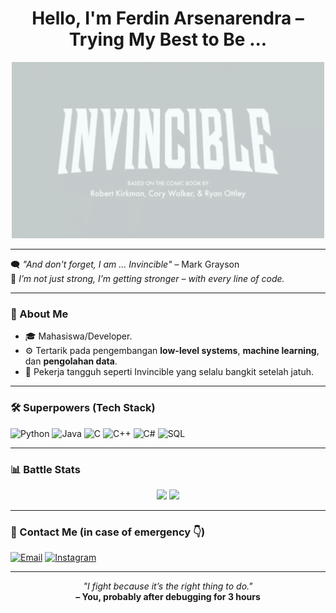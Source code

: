 <h1 align="center">Hello, I'm Ferdin Arsenarendra – Trying My Best to Be ...</h1>
<p align="center">
  <img src="https://github.com/Ferdin-Arsenic/Ferdin-Arsenic/blob/main/invincible-title-card.gif?raw=true" width="500"/>
</p>

---

🗨️ *"And don't forget, I am ... Invincible"* – Mark Grayson  
💪 *I’m not just strong, I’m getting stronger – with every line of code.*

---

### 🧬 About Me

- 🎓 Mahasiswa/Developer.
- ⚙️ Tertarik pada pengembangan **low-level systems**, **machine learning**, dan **pengolahan data**.
- 🚀 Pekerja tangguh seperti Invincible yang selalu bangkit setelah jatuh.

---

### 🛠️ Superpowers (Tech Stack)

![Python](https://img.shields.io/badge/-Python-3776AB?style=flat-square&logo=python&logoColor=white)
![Java](https://img.shields.io/badge/-Java-007396?style=flat-square&logo=java&logoColor=white)
![C](https://img.shields.io/badge/-C-00599C?style=flat-square&logo=c&logoColor=white)
![C++](https://img.shields.io/badge/-C++-00599C?style=flat-square&logo=c%2B%2B&logoColor=white)
![C#](https://img.shields.io/badge/-C%23-239120?style=flat-square&logo=c-sharp&logoColor=white)
![SQL](https://img.shields.io/badge/-SQL-4479A1?style=flat-square&logo=mysql&logoColor=white)

---

### 📊 Battle Stats

<p align="center">
  <img src="https://github-readme-stats.vercel.app/api?username=Ferdin-Arsenic&show_icons=true&theme=tokyonight" />
  <img src="https://github-readme-stats.vercel.app/api/top-langs/?username=Ferdin-Arsenic&layout=compact&theme=tokyonight" />
</p>

---

### 📡 Contact Me (in case of emergency 👇)

[![Email](https://img.shields.io/badge/-Email-D14836?style=flat-square&logo=gmail&logoColor=white)](mailto:arxenarendra@gmail.com)
[![Instagram](https://img.shields.io/badge/-Instagram-E4405F?style=flat-square&logo=instagram&logoColor=white)](https://instagram.com/fredrinn_sen)

---

<p align="center">
  <i>"I fight because it’s the right thing to do."</i><br>
  <b>– You, probably after debugging for 3 hours</b>
</p>

